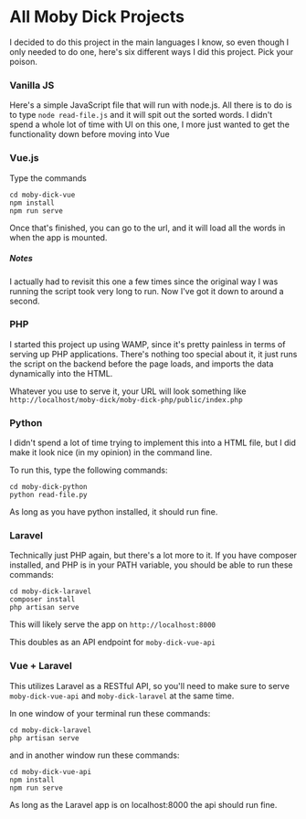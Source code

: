# All Moby Dick Projects

I decided to do this project in the main languages I know, so even though I only needed to do one, here's six different ways I did this project. Pick your poison.

### Vanilla JS

Here's a simple JavaScript file that will run with node.js. All there is to do is to type `node read-file.js` and it will spit out the sorted words. I didn't spend a whole lot of time with UI on this one, I more just wanted to get the functionality down before moving into Vue

### Vue.js

Type the commands
```
cd moby-dick-vue
npm install
npm run serve
```

Once that's finished, you can go to the url, and it will load all the words in when the app is mounted.

##### Notes

I actually had to revisit this one a few times since the original way I was running the script took very long to run. Now I've got it down to around a second.

### PHP

I started this project up using WAMP, since it's pretty painless in terms of serving up PHP applications. There's nothing too special about it, it just runs the script on the backend before the page loads, and imports the data dynamically into the HTML.

Whatever you use to serve it, your URL will look something like `http://localhost/moby-dick/moby-dick-php/public/index.php`

### Python

I didn't spend a lot of time trying to implement this into a HTML file, but I did make it look nice (in my opinion) in the command line.

To run this, type the following commands:
```
cd moby-dick-python
python read-file.py
```

As long as you have python installed, it should run fine.

### Laravel

Technically just PHP again, but there's a lot more to it. If you have composer installed, and PHP is in your PATH variable, you should be able to run these commands:

```
cd moby-dick-laravel
composer install
php artisan serve
```

This will likely serve the app on `http://localhost:8000`

This doubles as an API endpoint for `moby-dick-vue-api`

### Vue + Laravel

This utilizes Laravel as a RESTful API, so you'll need to make sure to serve `moby-dick-vue-api` and `moby-dick-laravel` at the same time.

In one window of your terminal run these commands:
```
cd moby-dick-laravel
php artisan serve
```
and in another window run these commands:
```
cd moby-dick-vue-api
npm install
npm run serve
```

As long as the Laravel app is on localhost:8000 the api should run fine.

